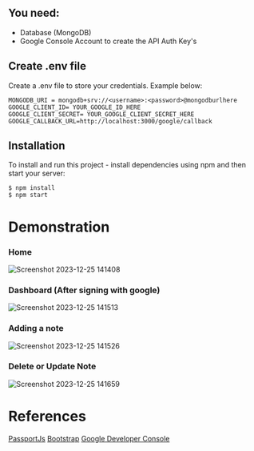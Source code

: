 ## You need:
- Database (MongoDB)
- Google Console Account to create the API Auth Key's

## Create .env file
Create a .env file to store your credentials. Example below:

```
MONGODB_URI = mongodb+srv://<username>:<password>@mongodburlhere
GOOGLE_CLIENT_ID= YOUR_GOOGLE_ID_HERE
GOOGLE_CLIENT_SECRET= YOUR_GOOGLE_CLIENT_SECRET_HERE
GOOGLE_CALLBACK_URL=http://localhost:3000/google/callback
```

## Installation
To install and run this project - install dependencies using npm and then start your server:

```
$ npm install
$ npm start
```
# Demonstration
### Home
![Screenshot 2023-12-25 141408](https://github.com/Taha-suhail/Notes-App-NodeJs/assets/96725175/54768681-9bca-459e-b65c-17aa4eaf42f7)
### Dashboard (After signing with google)
![Screenshot 2023-12-25 141513](https://github.com/Taha-suhail/Notes-App-NodeJs/assets/96725175/61d9be4f-2a63-4902-a0bf-0075c7cc834c)
### Adding a note
![Screenshot 2023-12-25 141526](https://github.com/Taha-suhail/Notes-App-NodeJs/assets/96725175/f776d688-b4ca-4f57-a5d8-346b2b7b4c00)
### Delete or Update Note
![Screenshot 2023-12-25 141659](https://github.com/Taha-suhail/Notes-App-NodeJs/assets/96725175/f36ee408-cbc8-4b2a-ad94-7f6d787f9c39)

# References
[PassportJs](https://www.passportjs.org/packages/passport-google-oauth20/)
[Bootstrap](https://getbootstrap.com/)
[Google Developer Console](https://console.cloud.google.com/)
